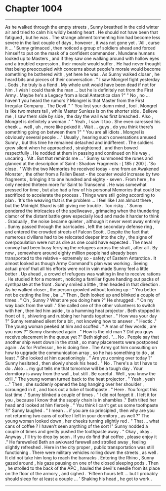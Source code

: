 
# Chapter 1004


---

As he walked through the empty streets , Sunny breathed in the cold winter air and tried to calm his wildly beating heart . He should not have been that fatigued , but he was . The strange ailment tormenting him had become less severe in the last couple of days , however , it was not gone yet .
'All , curse it ... '
Sunny grimaced , then noticed a group of soldiers ahead and forced himself to put on the mask of a confident commander . Mundane humans looked up to Masters , and if they saw one walking around with hollow eyes and a troubled expression , their morale would suffer .
He had never thought that being preoccupied with concerns about people's morale would become something he bothered with , yet here he was .
As Sunny walked closer , he heard bits and pieces of their conversation .
" I saw Mongrel fight yesterday . Gods , he truly is a fiend . My whole unit would have been dead if not for him . I wish I could thank the man ... but he is definitely not from the First Army . Maybe he's a Legacy from a local Antarctica clan ?"
" No , no ... haven't you heard the rumors ? Mongrel is that Master from the First Irregular Company . The Devil ."
" You lost your damn mind , fool . Mongrel is like two meters tall , while Master Sunless is on the shorter side . Believe me , I saw them side by side , the day the wall was first breached . Also , Mongrel is definitely a woman ."
" Yeah , I saw it too . She even caressed his cheek ... well , uh , more like poked it . Wait ... guys , do you think there's something going on between them ?"
" You are all idiots . Mongrel is obviously several people ..."
Usually , hearing such conversations amused Sunny , but this time he remained detached and indifferent . The soldiers grew silent when he approached , straightened , and then bowed respectfully . He nodded at them in passing and continued on his way , uncaring .
'Alt . But that reminds me ... '
Sunny summoned the runes and glanced at the description of Saint :
Shadow Fragments : [ 185 / 200 ].
'So close . '
With the two Memories he received today - one from an Awakened Monster , the other from a Fallen Beast - the counter would increase by two fragments , bringing it to one hundred and eighty - seven . From here , he only needed thirteen more for Saint to Transcend .
He was somewhat pressed for time , but also had a few of his personal Memories that could be sacrificed to accelerate the process . Things were still going according to plan .
'It's the weaving that is the problem ... I feel like I am almost there , but the Midnight Shard is still giving me trouble . Too risky . '
Sunny pondered the intricacies of the spellweave , grimacing when the thundering clamor of the distant battle grew especially loud and made it harder to think .
Gradually , the noise became quieter , although it never went away entirely . Sunny passed through the barricades , left the secondary defense ring , and entered the crowded streets of Falcon Scott .
Despite the fact that numerous civilians had to be relocated deeper into the city , the signs of overpopulation were not as dire as one could have expected . The naval convoy had been busy ferrying the refugees across the strait , after all . By now , somewhere around eighty million people had already been transported to the relative - extremely so - safety of Eastern Antarctica .
It almost looked as though Army Command's plan was working .
Seeing actual proof that all his efforts were not in vain made Sunny feel a little better .
Up ahead , a crowd of refugees was waiting in line to receive rations . He studied it for a moment , noticing a familiar figure handing out packs of synthpaste at the front .
Sunny smiled a little , then headed in that direction . As he walked closer , the person growled without looking up :
" You better not be cutting the line , ba ..."
Then , Beth looked up and blinked a couple of times .
" Oh , Sunny ? What are you doing here ?"
He shrugged .
" On my way back from the wall ."
She called one of the other volunteers to switch with her , then led him aside , to a humming heat projector . Beth stopped in front of it , shivering and rubbing her hands together .
" How was your day ?"
Sunny remained silent for a bit , not knowing how to answer . " Hectic ."
The young woman peeked at him and scoffed .
" A man of few words , are you now ?"
Sunny dismissed again .
" How is the old man ? Did you guys receive placement in the queue yet ?"
Beth sighed .
"... No . People say that another ship went down in the strait , so many placements were postponed again . As for Professor , he is doing fine . The Army got him consulting on how to upgrade the communication array , so he has something to do , at least ."
She looked at him questioningly .
" Are you coming over today ?"
Sunny hesitated , then slowly shook his head .
" No . There's a lot I have to do . Also ... my gut tells me that tomorrow will be a tough day . Your dormitory is away from the wall , but still . Be careful . Well , you know the drill ."
The young woman turned back to the heat projector .
" Yeah , yeah ..."
Then , she suddenly opened the bag hanging over her shoulder , scrounged in it , and took out a tube of toothpaste .
" Here . You forgot this last time ."
Sunny blinked a couple of times .
" I did not forget it . I left it for you , because I know that the supply chain is in shambles ."
Beth tilted her head and looked at him fiercely .
" You think I can't get us some toothpaste ?!"
Sunny laughed .
" I mean ... if you are so principled , then why are you not returning two cans of coffee I left in your dormitory , as well ?"
The young woman looked down , her cheeks turning slightly red .
" That ... what cans of coffee ? I haven't seen anything of the sort !"
Sunny nodded a couple of times and gently pushed the toothpaste away .
" Okay , okay . Anyway , I'll try to drop by soon . If you do find that coffee , please enjoy it ."
He farewelled Beth an awkward farewell and strolled away , feeling slightly refreshed .
Here in the city proper , public transportation was still functioning . There were military vehicles rolling down the streets , as well . It did not take him long to reach the barracks .
Entering the Rhino , Sunny gazed around , his gaze pausing on one of the closed sleeping pods . Then , he strolled to the back of the APC , hauled the devil's needle from its place on the floor of the armory , and sighed .
'Fifteen hours left ... but I probably should sleep for at least a couple ... '
Shaking his head , he got to work .

---

